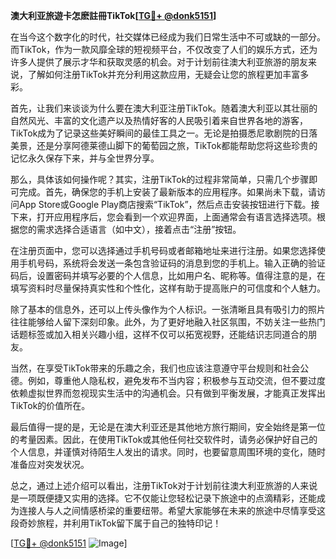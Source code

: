 **澳大利亚旅遊卡怎麽註冊TikTok[[TG💪+ @donk5151](https://t.me/s/donk5151)]**

在当今这个数字化的时代，社交媒体已经成为我们日常生活中不可或缺的一部分。而TikTok，作为一款风靡全球的短视频平台，不仅改变了人们的娱乐方式，还为许多人提供了展示才华和获取灵感的机会。对于计划前往澳大利亚旅游的朋友来说，了解如何注册TikTok并充分利用这款应用，无疑会让您的旅程更加丰富多彩。

首先，让我们来谈谈为什么要在澳大利亚注册TikTok。随着澳大利亚以其壮丽的自然风光、丰富的文化遗产以及热情好客的人民吸引着来自世界各地的游客，TikTok成为了记录这些美好瞬间的最佳工具之一。无论是拍摄悉尼歌剧院的日落美景，还是分享阿德莱德山脚下的葡萄园之旅，TikTok都能帮助您将这些珍贵的记忆永久保存下来，并与全世界分享。

那么，具体该如何操作呢？其实，注册TikTok的过程非常简单，只需几个步骤即可完成。首先，确保您的手机上安装了最新版本的应用程序。如果尚未下载，请访问App Store或Google Play商店搜索“TikTok”，然后点击安装按钮进行下载。接下来，打开应用程序后，您会看到一个欢迎界面，上面通常会有语言选择选项。根据您的需求选择合适语言（如中文），接着点击“注册”按钮。

在注册页面中，您可以选择通过手机号码或者邮箱地址来进行注册。如果您选择使用手机号码，系统将会发送一条包含验证码的消息到您的手机上。输入正确的验证码后，设置密码并填写必要的个人信息，比如用户名、昵称等。值得注意的是，在填写资料时尽量保持真实性和个性化，这样有助于提高账户的可信度和个人魅力。

除了基本的信息外，还可以上传头像作为个人标识。一张清晰且具有吸引力的照片往往能够给人留下深刻印象。此外，为了更好地融入社区氛围，不妨关注一些热门话题标签或加入相关兴趣小组，这样不仅可以拓宽视野，还能结识志同道合的朋友。

当然，在享受TikTok带来的乐趣之余，我们也应该注意遵守平台规则和社会公德。例如，尊重他人隐私权，避免发布不当内容；积极参与互动交流，但不要过度依赖虚拟世界而忽视现实生活中的沟通机会。只有做到平衡发展，才能真正发挥出TikTok的价值所在。

最后值得一提的是，无论是在澳大利亚还是其他地方旅行期间，安全始终是第一位的考量因素。因此，在使用TikTok或其他任何社交软件时，请务必保护好自己的个人信息，并谨慎对待陌生人发出的请求。同时，也要留意周围环境的变化，随时准备应对突发状况。

总之，通过上述介绍可以看出，注册TikTok对于计划前往澳大利亚旅游的人来说是一项既便捷又实用的选择。它不仅能让您轻松记录下旅途中的点滴精彩，还能成为连接人与人之间情感桥梁的重要纽带。希望大家能够在未来的旅途中尽情享受这段奇妙旅程，并利用TikTok留下属于自己的独特印记！

[[TG💪+ @donk5151](https://t.me/s/donk5151) ![Image](https://i.postimg.cc/rwNCRYN7/Snipaste-2025-04-30-17-27-05.png)]